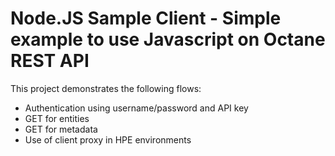 # Node.JS Sample Client - Simple example to use Javascript on Octane REST API

This project demonstrates the following flows:

- Authentication using username/password and API key
- GET for entities
- GET for metadata
- Use of client proxy in HPE environments

